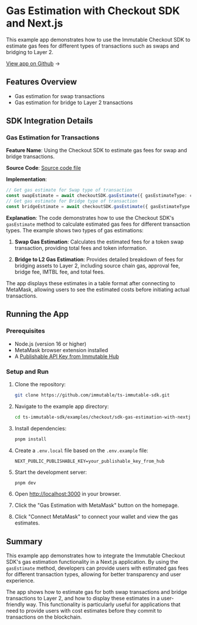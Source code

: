 <div class="display-none">

# Gas Estimation with Checkout SDK and Next.js

This example app demonstrates how to use the Immutable Checkout SDK to estimate gas fees for different types of transactions such as swaps and bridging to Layer 2.

</div>

<div class="button-component">

[View app on Github](https://github.com/immutable/ts-immutable-sdk/tree/main/examples/checkout/sdk-gas-estimation-with-nextjs) <span class="button-component-arrow">→</span>

</div>

## Features Overview

- Gas estimation for swap transactions
- Gas estimation for bridge to Layer 2 transactions

## SDK Integration Details

### Gas Estimation for Transactions
**Feature Name**: Using the Checkout SDK to estimate gas fees for swap and bridge transactions.

**Source Code**: [Source code file](https://github.com/immutable/ts-immutable-sdk/blob/main/examples/checkout/sdk-gas-estimation-with-nextjs/src/app/gas-estimation-with-metamask/page.tsx)

**Implementation**:
```typescript
// Get gas estimate for Swap type of transaction
const swapEstimate = await checkoutSDK.gasEstimate({ gasEstimateType: checkout.GasEstimateType.SWAP });
// Get gas estimate for Bridge type of transaction
const bridgeEstimate = await checkoutSDK.gasEstimate({ gasEstimateType: checkout.GasEstimateType.BRIDGE_TO_L2 });
```

**Explanation**: 
The code demonstrates how to use the Checkout SDK's `gasEstimate` method to calculate estimated gas fees for different transaction types. The example shows two types of gas estimations:

1. **Swap Gas Estimation**: Calculates the estimated fees for a token swap transaction, providing total fees and token information.

2. **Bridge to L2 Gas Estimation**: Provides detailed breakdown of fees for bridging assets to Layer 2, including source chain gas, approval fee, bridge fee, IMTBL fee, and total fees.

The app displays these estimates in a table format after connecting to MetaMask, allowing users to see the estimated costs before initiating actual transactions.

## Running the App

### Prerequisites
- Node.js (version 16 or higher)
- MetaMask browser extension installed
- A [Publishable API Key from Immutable Hub](https://hub.immutable.com/)

### Setup and Run
1. Clone the repository:
   ```bash
   git clone https://github.com/immutable/ts-immutable-sdk.git
   ```

2. Navigate to the example app directory:
   ```bash
   cd ts-immutable-sdk/examples/checkout/sdk-gas-estimation-with-nextjs
   ```

3. Install dependencies:
   ```bash
   pnpm install
   ```

4. Create a `.env.local` file based on the `.env.example` file:
   ```
   NEXT_PUBLIC_PUBLISHABLE_KEY=your_publishable_key_from_hub
   ```

5. Start the development server:
   ```bash
   pnpm dev
   ```

6. Open [http://localhost:3000](http://localhost:3000) in your browser.

7. Click the "Gas Estimation with MetaMask" button on the homepage.

8. Click "Connect MetaMask" to connect your wallet and view the gas estimates.

## Summary

This example app demonstrates how to integrate the Immutable Checkout SDK's gas estimation functionality in a Next.js application. By using the `gasEstimate` method, developers can provide users with estimated gas fees for different transaction types, allowing for better transparency and user experience. 

The app shows how to estimate gas for both swap transactions and bridge transactions to Layer 2, and how to display these estimates in a user-friendly way. This functionality is particularly useful for applications that need to provide users with cost estimates before they commit to transactions on the blockchain. 